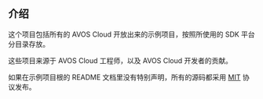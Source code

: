 ## 介绍

这个项目包括所有的 AVOS Cloud 开放出来的示例项目，按照所使用的 SDK 平台分目录存放。

这些项目来源于 AVOS Cloud 工程师，以及 AVOS Cloud 开发者的贡献。

如果在示例项目根的 README  文档里没有特别声明，所有的源码都采用 [MIT](http://opensource.org/licenses/MIT) 协议发布。
